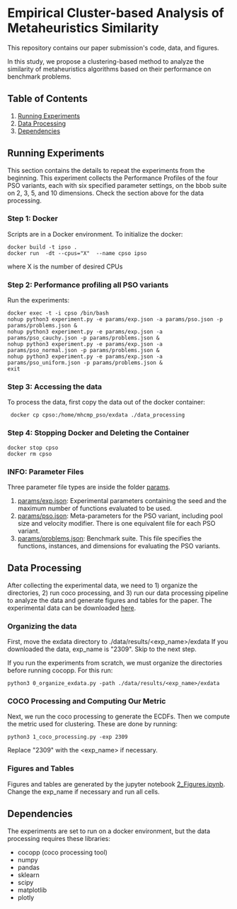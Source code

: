 # Empirical Cluster-based Analysis of Metaheuristics Similarity
This repository contains our paper submission's code, data, and figures.

In this study, we propose a clustering-based method to analyze the similarity of metaheuristics algorithms based on their performance on benchmark problems.

## Table of Contents
1. [Running Experiments](#running-experiments)
2. [Data Processing]()
3. [Dependencies](#dependencies)

## Running Experiments
This section contains the details to repeat the experiments from the beginning.
This experiment collects the Performance Profiles of the four PSO variants, each with six specified parameter settings, on the bbob suite on 2, 3, 5, and 10 dimensions. Check the section above for the data processing.

### Step 1: Docker
Scripts are in a Docker environment. To initialize the docker:
```
docker build -t ipso .
docker run  -dt --cpus="X"  --name cpso ipso
```
where X is the number of desired CPUs

### Step 2: Performance profiling all PSO variants
Run the experiments:
```
docker exec -t -i cpso /bin/bash
nohup python3 experiment.py -e params/exp.json -a params/pso.json -p params/problems.json &
nohup python3 experiment.py -e params/exp.json -a params/pso_cauchy.json -p params/problems.json &
nohup python3 experiment.py -e params/exp.json -a params/pso_normal.json -p params/problems.json &
nohup python3 experiment.py -e params/exp.json -a params/pso_uniform.json -p params/problems.json &
exit
 ```

 ### Step 3: Accessing the data
 To process the data, first copy the data out of the docker container:
```
 docker cp cpso:/home/mhcmp_pso/exdata ./data_processing
```

 ### Step 4: Stopping Docker and Deleting the Container
```
docker stop cpso
docker rm cpso
```

### INFO: Parameter Files
Three parameter file types are inside the folder [params](mhcmp_pso/params/).
1. [params/exp.json](mhcmp_pso/params/exp.json): Experimental parameters containing the seed and the maximum number of functions evaluated to be used.
2. [params/pso.json](mhcmp_pso/params/pso.json): Meta-parameters for the PSO variant, including pool size and velocity modifier. There is one equivalent file for each PSO variant.
3. [params/problems.json](mhcmp_pso/params/problems.json): Benchmark suite. This file specifies the functions, instances, and dimensions for evaluating the PSO variants.

## Data Processing
After collecting the experimental data, we need to 1) organize the directories, 2) run coco processing, and 3) run our data processing pipeline to analyze the data and generate figures and tables for the paper. The experimental data can be downloaded [here](data/results/2309.zip).

### Organizing the data
First, move the exdata directory to ./data/results/<exp_name>/exdata
If you downloaded the data, exp_name is "2309". Skip to the next step.

If you run the experiments from scratch, we must organize the directories before running cocopp. For this run: 
```
python3 0_organize_exdata.py -path ./data/results/<exp_name>/exdata
```

### COCO Processing and Computing Our Metric
Next, we run the coco processing to generate the ECDFs. Then we compute the metric used for clustering. These are done by running:
```
python3 1_coco_processing.py -exp 2309
```
Replace "2309" with the <exp_name> if necessary.

### Figures and Tables
Figures and tables are generated by the jupyter notebook [2_Figures.ipynb](data/2_Figures.ipynb). Change the exp_name if necessary and run all cells. 

## Dependencies
The experiments are set to run on a docker environment, but the data processing requires these libraries:
* cocopp (coco processing tool)
* numpy
* pandas
* sklearn
* scipy
* matplotlib
* plotly


